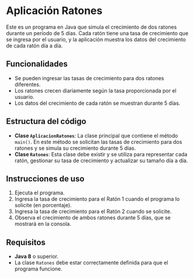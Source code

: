 # Aplicación Ratones

Este es un programa en Java que simula el crecimiento de dos ratones durante un período de 5 días. Cada ratón tiene una tasa de crecimiento que se ingresa por el usuario, y la aplicación muestra los datos del crecimiento de cada ratón día a día.

## Funcionalidades

- Se pueden ingresar las tasas de crecimiento para dos ratones diferentes.
- Los ratones crecen diariamente según la tasa proporcionada por el usuario.
- Los datos del crecimiento de cada ratón se muestran durante 5 días.

## Estructura del código

- **Clase `AplicacionRatones`**: La clase principal que contiene el método `main()`. En este método se solicitan las tasas de crecimiento para dos ratones y se simula su crecimiento durante 5 días.
- **Clase `Ratones`**: Esta clase debe existir y se utiliza para representar cada ratón, gestionar su tasa de crecimiento y actualizar su tamaño día a día.

## Instrucciones de uso

1. Ejecuta el programa.
2. Ingresa la tasa de crecimiento para el Ratón 1 cuando el programa lo solicite (en porcentaje).
3. Ingresa la tasa de crecimiento para el Ratón 2 cuando se solicite.
4. Observa el crecimiento de ambos ratones durante 5 días, que se mostrará en la consola.

## Requisitos

- **Java 8** o superior.
- La clase `Ratones` debe estar correctamente definida para que el programa funcione.



